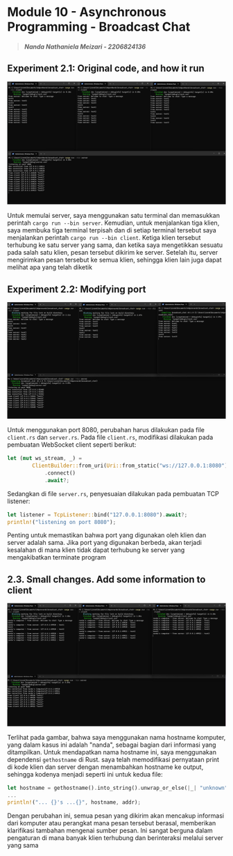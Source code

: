 # Module 10 - Asynchronous Programming - Broadcast Chat

> ##### Nanda Nathaniela Meizari - 2206824136

## Experiment 2.1: Original code, and how it run
![Experiment 2.1: Original code, and how it run](assets/images/Experiment%202.1.jpg)

Untuk memulai server, saya menggunakan satu terminal dan memasukkan perintah `cargo run --bin server`. Kemudian, untuk menjalankan tiga klien, saya membuka tiga terminal terpisah dan di setiap terminal tersebut saya menjalankan perintah `cargo run --bin client`. Ketiga klien tersebut terhubung ke satu server yang sama, dan ketika saya mengetikkan sesuatu pada salah satu klien, pesan tersebut dikirim ke server. Setelah itu, server mengirimkan pesan tersebut ke semua klien, sehingga klien lain juga dapat melihat apa yang telah diketik

## Experiment 2.2: Modifying port
![Experiment 2.2: Modifying port](assets/images/Experiment%202.2.jpg)

Untuk menggunakan port 8080, perubahan harus dilakukan pada file `client.rs` dan `server.rs`. Pada file `client.rs`, modifikasi dilakukan pada pembuatan WebSocket client seperti berikut:

```rust
let (mut ws_stream, _) =
        ClientBuilder::from_uri(Uri::from_static("ws://127.0.0.1:8080"))
            .connect()
            .await?;
```

Sedangkan di file `server.rs`, penyesuaian dilakukan pada pembuatan TCP listener:

```rust
let listener = TcpListener::bind("127.0.0.1:8080").await?;
println!("listening on port 8080");
```

Penting untuk memastikan bahwa port yang digunakan oleh klien dan server adalah sama. Jika port yang digunakan berbeda, akan terjadi kesalahan di mana klien tidak dapat terhubung ke server yang mengakibatkan terminate program

## 2.3. Small changes. Add some information to client
![Experiment 2.3: Small changes. Add some information to client](assets/images/Experiment%202.3.jpg)

Terlihat pada gambar, bahwa saya menggunakan nama hostname komputer, yang dalam kasus ini adalah "nanda", sebagai bagian dari informasi yang ditampilkan. Untuk mendapatkan nama hostname ini, saya menggunakan dependensi `gethostname` di Rust. saya telah memodifikasi pernyataan print di kode klien dan server dengan menambahkan hostname ke output, sehingga kodenya menjadi seperti ini untuk kedua file:

```rust
let hostname = gethostname().into_string().unwrap_or_else(|_| "unknown".to_string());
...
println!("... {}'s ...{}", hostname, addr);
```

Dengan perubahan ini, semua pesan yang dikirim akan mencakup informasi dari komputer atau perangkat mana pesan tersebut berasal, memberikan klarifikasi tambahan mengenai sumber pesan. Ini sangat berguna dalam pengaturan di mana banyak klien terhubung dan berinteraksi melalui server yang sama